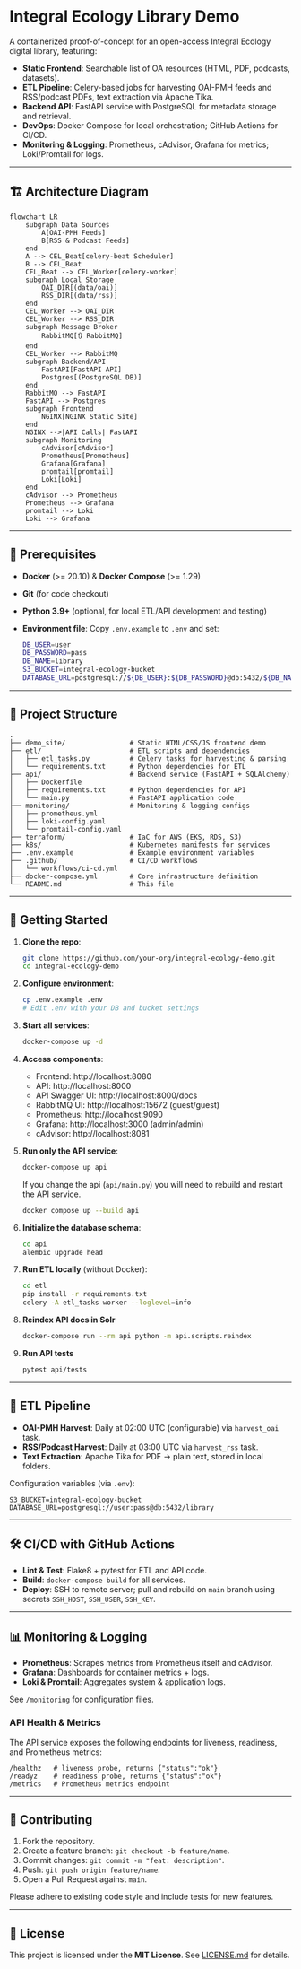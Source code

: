 # Integral Ecology Library Demo

A containerized proof-of-concept for an open-access Integral Ecology digital library, featuring:

- **Static Frontend**: Searchable list of OA resources (HTML, PDF, podcasts, datasets).
- **ETL Pipeline**: Celery-based jobs for harvesting OAI-PMH feeds and RSS/podcast PDFs, text extraction via Apache Tika.
- **Backend API**: FastAPI service with PostgreSQL for metadata storage and retrieval.
- **DevOps**: Docker Compose for local orchestration; GitHub Actions for CI/CD.
- **Monitoring & Logging**: Prometheus, cAdvisor, Grafana for metrics; Loki/Promtail for logs.

---

## 🏗 Architecture Diagram

```mermaid
flowchart LR
    subgraph Data Sources
        A[OAI-PMH Feeds]
        B[RSS & Podcast Feeds]
    end
    A --> CEL_Beat[celery-beat Scheduler]
    B --> CEL_Beat
    CEL_Beat --> CEL_Worker[celery-worker]
    subgraph Local Storage
        OAI_DIR[(data/oai)]
        RSS_DIR[(data/rss)]
    end
    CEL_Worker --> OAI_DIR
    CEL_Worker --> RSS_DIR
    subgraph Message Broker
        RabbitMQ[🔃 RabbitMQ]
    end
    CEL_Worker --> RabbitMQ
    subgraph Backend/API
        FastAPI[FastAPI API]
        Postgres[(PostgreSQL DB)]
    end
    RabbitMQ --> FastAPI
    FastAPI --> Postgres
    subgraph Frontend
        NGINX[NGINX Static Site]
    end
    NGINX -->|API Calls| FastAPI
    subgraph Monitoring
        cAdvisor[cAdvisor]
        Prometheus[Prometheus]
        Grafana[Grafana]
        promtail[promtail]
        Loki[Loki]
    end
    cAdvisor --> Prometheus
    Prometheus --> Grafana
    promtail --> Loki
    Loki --> Grafana
```

---

## 🔧 Prerequisites

- **Docker** (>= 20.10) & **Docker Compose** (>= 1.29)
- **Git** (for code checkout)
- **Python 3.9+** (optional, for local ETL/API development and testing)
- **Environment file**: Copy `.env.example` to `.env` and set:

  ```bash
  DB_USER=user
  DB_PASSWORD=pass
  DB_NAME=library
  S3_BUCKET=integral-ecology-bucket
  DATABASE_URL=postgresql://${DB_USER}:${DB_PASSWORD}@db:5432/${DB_NAME}
  ```

---

## 📁 Project Structure

```text
.
├── demo_site/                # Static HTML/CSS/JS frontend demo
├── etl/                      # ETL scripts and dependencies
│   ├── etl_tasks.py          # Celery tasks for harvesting & parsing
│   └── requirements.txt      # Python dependencies for ETL
├── api/                      # Backend service (FastAPI + SQLAlchemy)
│   ├── Dockerfile
│   ├── requirements.txt      # Python dependencies for API
│   └── main.py               # FastAPI application code
├── monitoring/               # Monitoring & logging configs
│   ├── prometheus.yml
│   ├── loki-config.yaml
│   └── promtail-config.yaml
├── terraform/                # IaC for AWS (EKS, RDS, S3)
├── k8s/                      # Kubernetes manifests for services
├── .env.example              # Example environment variables
├── .github/                  # CI/CD workflows
│   └── workflows/ci-cd.yml
├── docker-compose.yml        # Core infrastructure definition
└── README.md                 # This file
```

---

## 🚀 Getting Started

1. **Clone the repo**:
   ```bash
   git clone https://github.com/your-org/integral-ecology-demo.git
   cd integral-ecology-demo
   ```

2. **Configure environment**:
   ```bash
   cp .env.example .env
   # Edit .env with your DB and bucket settings
   ```

3. **Start all services**:
   ```bash
   docker-compose up -d
   ```

4. **Access components**:
   - Frontend: http://localhost:8080
   - API: http://localhost:8000
   - API Swagger UI: http://localhost:8000/docs
   - RabbitMQ UI: http://localhost:15672  (guest/guest)
   - Prometheus: http://localhost:9090
   - Grafana:    http://localhost:3000  (admin/admin)
   - cAdvisor:   http://localhost:8081

5. **Run only the API service**:
   ```bash
   docker-compose up api
   ```

   If you change the api (`api/main.py`) you will need to rebuild and restart the API service.

   ```bash
   docker compose up --build api
   ```

6. **Initialize the database schema**:
   ```bash
   cd api
   alembic upgrade head
   ```

7. **Run ETL locally** (without Docker):
   ```bash
   cd etl
   pip install -r requirements.txt
   celery -A etl_tasks worker --loglevel=info
   ```

8. **Reindex API docs in Solr**
    ```bash
   docker-compose run --rm api python -m api.scripts.reindex
    ```

9. **Run API tests**
    ```bash
   pytest api/tests
    ```

---

## 🔄 ETL Pipeline

- **OAI-PMH Harvest**: Daily at 02:00 UTC (configurable) via `harvest_oai` task.
- **RSS/Podcast Harvest**: Daily at 03:00 UTC via `harvest_rss` task.
- **Text Extraction**: Apache Tika for PDF → plain text, stored in local folders.

Configuration variables (via `.env`):

```env
S3_BUCKET=integral-ecology-bucket
DATABASE_URL=postgresql://user:pass@db:5432/library
```  

---

## 🛠 CI/CD with GitHub Actions

- **Lint & Test**: Flake8 + pytest for ETL and API code.
- **Build**: `docker-compose build` for all services.
- **Deploy**: SSH to remote server; pull and rebuild on `main` branch using secrets `SSH_HOST`, `SSH_USER`, `SSH_KEY`.

---

## 📊 Monitoring & Logging

- **Prometheus**: Scrapes metrics from Prometheus itself and cAdvisor.
- **Grafana**: Dashboards for container metrics + logs.
- **Loki & Promtail**: Aggregates system & application logs.

See `/monitoring` for configuration files.

### API Health & Metrics

The API service exposes the following endpoints for liveness, readiness, and Prometheus metrics:

```text
/healthz   # liveness probe, returns {"status":"ok"}
/readyz    # readiness probe, returns {"status":"ok"}
/metrics   # Prometheus metrics endpoint
```

---

## 🤝 Contributing

1. Fork the repository.
2. Create a feature branch: `git checkout -b feature/name`.
3. Commit changes: `git commit -m "feat: description"`.
4. Push: `git push origin feature/name`.
5. Open a Pull Request against `main`.

Please adhere to existing code style and include tests for new features.

---

## 📜 License

This project is licensed under the **MIT License**. See [LICENSE.md](LICENSE.md) for details.
